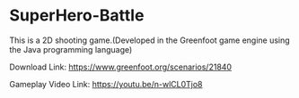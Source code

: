 # SuperHero-Battle
This is a 2D shooting game.(Developed in the Greenfoot game engine  using the Java programming language)


Download Link: https://www.greenfoot.org/scenarios/21840

Gameplay Video Link: https://youtu.be/n-wlCL0Tjo8
